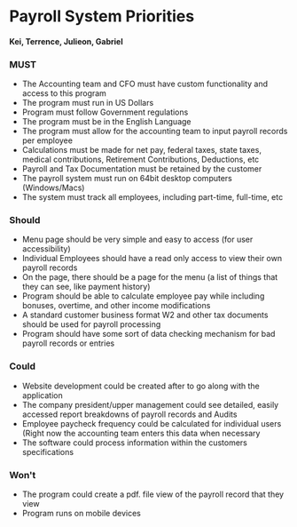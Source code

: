 # Payroll System Priorities

#### Kei, Terrence, Julieon, Gabriel

### MUST

* The Accounting team and CFO must have custom functionality and access to this program
* The program must run in US Dollars
* Program must follow Government regulations
* The program must be in the English Language
* The program must allow for the accounting team to input payroll records per employee
* Calculations must be made for net pay, federal taxes, state taxes, medical contributions, Retirement Contributions, Deductions, etc
* Payroll and Tax Documentation must be retained by the customer
* The payroll system must run on 64bit desktop computers (Windows/Macs)
* The system must track all employees, including part-time, full-time, etc
                                                                                                                   

### Should

* Menu page should be very simple and easy to access (for user accessibility)
* Individual Employees should have a read only access to view their own payroll records
* On the page, there should be a page for the menu (a list of things that they can see, like payment history)
* Program should be able to calculate employee pay while including bonuses, overtime, and other income modifications
* A standard customer business format W2 and other tax documents should be used for payroll processing
* Program should have some sort of data checking mechanism for bad payroll records or entries

### Could

* Website development could be created after to go along with the application
* The company president/upper management could see detailed, easily accessed report breakdowns of payroll records and Audits
* Employee paycheck frequency could be calculated for individual users (Right now the accounting team enters this data when necessary
* The software could process information within the customers specifications

### Won't

* The program could create a pdf. file view of the payroll record that they view
* Program runs on mobile devices